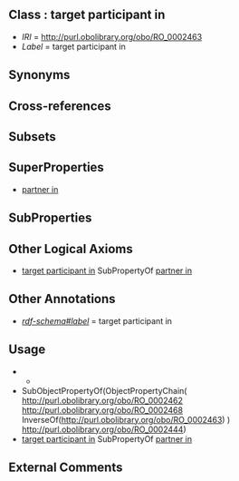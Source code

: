 
## Class : target participant in

 * *IRI* = http://purl.obolibrary.org/obo/RO_0002463
 * *Label* = target participant in

## Synonyms


## Cross-references


## Subsets


## SuperProperties

 * [partner in](../../RO/61/RO_0002461.md)

## SubProperties


## Other Logical Axioms

 * [target participant in](../../RO/63/RO_0002463.md) SubPropertyOf [partner in](../../RO/61/RO_0002461.md)

## Other Annotations

 * *[rdf-schema#label](../../el/rdf-schema#label.md)* = target participant in

## Usage

 * -
 * SubObjectPropertyOf(ObjectPropertyChain( <http://purl.obolibrary.org/obo/RO_0002462> <http://purl.obolibrary.org/obo/RO_0002468> InverseOf(<http://purl.obolibrary.org/obo/RO_0002463>) ) <http://purl.obolibrary.org/obo/RO_0002444>)
 * [target participant in](../../RO/63/RO_0002463.md) SubPropertyOf [partner in](../../RO/61/RO_0002461.md)

## External Comments

